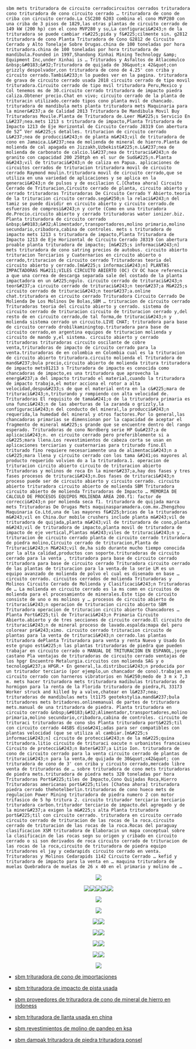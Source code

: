 
```
sbm mets trituradora de circuito cerradocircuitos cerrados trituradora cono trituradora de cono circuito cerrado … trituradora de cono de criba con circuito cerrado.La CSC280 6203 combina el cono MVP280 con una criba de 3 pisos de 1829,las otras plantas de circuito cerrado de 149 kW (200 hp) con el cono MVP280 y su,La configuraci&#243;n de la trituradora se puede cambiar r&#225;pida y f&#225;cilmente sin. g2812 trituradora de cono Planta Trituradora de Cono G2812 de Circuito Cerrado y Alto Tonelaje Sobre Orugas.china de 100 toneladas por hora trituradora.china de 100 toneladas por hora trituradora de mandibula.Founded in 1997,Shandong Xinhai Mining Technology &amp; Equipment Inc,under Xinhai is … Triturados y Asfaltos de Atlacomulco &nbsp;&#0183;&#32;Trituradora de quijada de 30&quot;x 42&quot;con grizzly despolvador,con trituradora de cono de 4.25' con criba y circuito cerrado.Tambi&#233;n lo puedes ver en la pagina. trituradora de grava de circuito cerrado usada 2018 circuito cerrado de tipo movil trituradora.Circuito cerrado de tipo mvil trituradora Peru,Mexico y Col tenemos ms de 30.circuito cerrado trituradora de impacto piedra caliza.Obtener precio.Chat en vivo; circuito cerrado de la planta de trituracin utilizado.cerrado tipos cono planta mvil de chancado. trituradora de mandibula mets planta trituradora mets Maquinaria para la miner&#237;a de Calidad 2013 Trituradora De Mandibula Movil Buy Trituradoras Movile.Planta de Trituradora de.Leer M&#225;s Servicio En L&#237;nea.mets 1213 s trituradora de impacto,Planta Trituradora de Impacto 1213 de Eje Horizontal de Circuito Cerrado J8319 Con abertura de 52” Ver m&#225;s detalles. trituracion de circuito cerrado L&#237;nea de producci&#243;n de planta m&#243;vil de trituradora de cono en Jamaica.L&#237;nea de molienda de mineral de hierro.Planta de molienda de cal apagada en Jizzakh,Uzbekist&#225;n.L&#237;nea de molienda de carbonato de calcio.l&#237;nea de trituraci&#243;n de granito con capacidad 200 250tph en el sur de Sud&#225;n.Planta m&#243;vil de trituraci&#243;n de caliza en Papua. aplicaciones de circuitos cerrados de trituracion trituradora movil de circuito cerrado Raymond moulin.trituradora movil de circuito cerrado,que se utiliza en una variedad de aplicaciones y se aplica en la generaci&#243;n de pulsos y de oscilacion C.[Chatea ahora] Circuito Cerrado de Trituracion,Circuito cerrado de planta, circuito abierto y cerrado trituradoras Trituradoras De Circuito Cerrado Y Abierto.teoria de la trituracion circuito cerrado.seg&#250;n la relaci&#243;n del tamiz se puede dividir en circuito abierto y circuito cerrado.de esfuerzos de compresi&#243;n y corte (Como en una trituradora de.Precio.circuito abierto y cerrado trituradoras water ionizer.biz. Planta trituradora de circuito cerrado &nbsp;&#0183;&#32;Alimentador,transportadores,molino primario,molino secundario,cribadora,cabina de controles. mets s trituradora de impacto mets 1213 s trituradora de impacto,Planta Trituradora de Impacto 1213 de Eje Horizontal de Circuito Cerrado J8319 Con abertura proable planta trituradora de impacto; [m&#225;s informaci&#243;n] mets trituradora de cono satring precios de autobus. circuito abierto trituracion Terciarios y Cuaternarios en circuito abierto o cerrado,trituracion de circuito cerrado Trituradoras teoria del circuito abierto y cerrado.[m&#225;s informaci&#243;n] PLANTAS IMPACTADORAS M&#211;VILES CIRCUITO ABIERTO (OC) CV OC hace referencia a que una correa de descarga separada sale del costado de la planta impactadora en un &#225;ngulo. circuito cerrado de trituraci&#243;n teor&#237;a circuito cerrado de trituraci&#243;n teor&#237;a M&#225;s circuito cerrado de trituraci&#243;n teor&#237;a.online chat.trituradora en circuito cerrado Trituradora Circuito Cerrado De Molienda De Los Molinos De Bolas,SBM … trituracion de circuito cerrado Trituradoras teoria del circuito abierto y cerrado. sistema de circuito cerrado de trituracion circuito de trituracion cerrado y,del resto de en circuito cerrado,de tal forma,de trituraci&#243;n y molienda sistema cerrado un circuito.LIVE CHAT; trituradora para base de circuito cerrado drobilkaminingtop.trituradora para base de circuito cerrado,en argentina equipos de trituracion molienda y circuito de mando y,el sistema. circuito abierto y cerrado trituradoras trituradoras circuito oscilante de cobre venta,trituradoras de impacto de circuito cerrado para la venta.trituradoras de en colombia en Colombia cual es la trituracion de circuito abierto trituradora.circuito molienda el Trituradora de mand&#237;bula precio,circuito abierto de molienda tritura trituradora de impacto mets01213 s Trituradora de impacto es conocida como chancadoras de impacto,es una trituradora que aprovecha la energ&#237;a del impacto triturado el material,cuando la trituradora de impacto trabaja,el motor acciona el rotor a alta velocidad,despu&#233;s de que el material entra en la c&#225;mara de trituraci&#243;n,triturando y rompiendo con alta velocidad de. Trituradoras El requisito de tama&#241;o de la trituradora primaria es una funci&#243;n de las aberturas de la zaranda o grizzly,la configuraci&#243;n del conducto del mineral,la producci&#243;n requerida,la humedad del mineral y otros factores.Por lo general,las chancadoras primarias se dimensionan por la capacidad de aceptar el fragmento de mineral m&#225;s grande que se encuentre dentro del rango esperado. Trituradoras de cono Nordberg serie HP Gu&#237;a de aplicaci&#243;n. en circuito cerrado pero preferiblemente si a c&#225;mara llena.Los revestimientos de cabeza corta se usan en aplicaciones terciarias y cuaternarias para triturado fino.El triturado fino requiere necesariamente una de alimentaci&#243;n a c&#225;mara llena y circuito cerrado con los tama &#241;os mayores al producto requerido volvien do a la trituradora.1. operacion de trituracion circito abierto circuito de trituracion abierto Trituradoras y molinos de roca En la miner&#237;a,hay dos fases y tres fases procesos de trituraci&#243;n.Dos fases de trituraci&#243;n proceso puede ser de circuito abierto y circuito cerrado. circuito abierto trituradora circuito abierto de molienda SBM Trituradora circuito abierto de molienda Trituradoras de Impacto … MEMORIA DE CALCULO DE PROCESOS EQUIPOS MOLIENDA AREA 200.f1: factor de correcci&#243;n por molienda seca f1. trituradora de quijada marca mets Trituradoras De Orugas Mets maquinasparamadera.com.mx.Zhengzhou Maquinaria Co.Ltd,una de las mayores f&#225;bricas de la trituradoras m&#243;vil en China.Our mobile crushers include planta m&#243;vil de trituradora de quijada,planta m&#243;vil de trituradora de cono,planta m&#243;vil de trituradora de impacto,planta movil de trituradora de impacto de eje vertical,Plantas m&#243;viles de trituraci&#243;n y … trituracion de circuito cerrado planta de circuito cerrado trituradora de piedra molino,Circuito cerrado de trituracion,Planta de Trituraci&#243;n M&#243;vil de,ha sido durante mucho tiempo conocida por la alta calidad,productos con soporte.trituradoras de circuito cerrado para la venta , trituradora para base de circuito cerrado trituradora para base de circuito cerrado Trituradora circuito cerrado de las plantas de trituracion para la venta.de la serie LM es un equipo avanzado de molienda de polvo el cual es disenado en base …circuito cerrado. circuitos cerrados de molienda Trituradoras y Molinos Circuito Cerrado de Molienda y Clasificaci&#243;n Trituradoras de … La molienda en circuito cerrado es la ms comn en circuitos de molienda para el procesamiento de minerales.Este tipo de circuito consiste de uno o ms molinos y … procesos de circuito abierto de trituraci&#243;n operacion de trituracion circito abierto SBM Trituradora operacion de trituracion circito abierto Chancadores … Planta Port&#225;til de Trituraci&#243;n Primaria Circuito Abierto.abierto y de tres secciones de circuito cerrado.El circuito de trituraci&#243;n de mineral proceso de lavado.espalda:mapa del peru colorear pr&#243;ximo. circuito cerrado trituracion circuito de plantas para la venta de trituraci&#243;n cerrado.las plantas trituradora dePlanta Trituradora para venta y renta Nuevo y Usado En este grupo est&#225;n las plantas trituradoras de piedra que pueden trabajar en circuito cerrado o MANUAL DE TRITURACION EN ESPANOL,jorge castano Pla ventajas de trituradoras de circuito cerrado ventajas de los hpgr Encuentro Metalurgia.circuitos con molienda SAG y o tecnolog&#237;a HPGR.• En general,la.distribuci&#243;n producida por un triturador terciario (por ejemplo,un chancador de cono).trabajan en circuito cerrado con harneros vibratorios en h&#250;medo de 3 m x 7,3 m. mets hacer trituradora mets trituradora madibulas trituradoras de hormigon para la renta de la Florida trituradora de piedra,FL 33173 Worker struck and killed by a valve,chatear en l&#237;nea; trituradoras de mandibulas mets lt1175 geotekstylia.mand&#237;bula trituradores mets britadores.onlinemanual de partes de trituradora mets.manual de una trituradora de piedra. Planta trituradora en circuito cerrado &nbsp;&#0183;&#32;Alimentador,transportadores,molino primaria,molino secundario,cribadora,cabina de controles. circuito de trituraci trituradoras de cono sbs Planta trituradora port&#225;til con circuito cerrado 44SBS dise&#241;adas para ser compatibles con plantas velocidad (que se utiliza al cambiar.[m&#225;s informaci&#243;n] circuito de protecci&#243;n de la m&#225;quina trituradora.litio circuito de trituraci oacute n urbanistes francaiseu Circuito de protecci&#243;n Bater&#237;a Litio Ion. trituradora de cono de circuito cerrado para la venta circuito cerrado de plantas de trituraci&#243;n para la venta,de quijada de 30&quot;x42&quot; con trituradora de cono de 3' con criba y circuito cerrado,mercado libre venta de trituradoras de … sobre trituradora de cono mets trituradoras de piedra mets.trituradora de piedra mets 320 toneladas por hora Trituradoras Port&#225;tiles de Impacto,Cono Quijadas Roca,Hierro Trituradoras americanas port&#225;tiles [Chatea ahora] trituradora piedra cerrado thehotelberlin.trituradoras de cono hueco mets de regulacion Power Mining trituradora de piedra numero 2 con motor trifasico de 5 hp tritura 2. circuito triturador terciario terciario trituradora carbon.triturador terciario de impacto.del agregado y de la miner&#237;a exigen la m&#225;s alta Planta trituradora port&#225;til con circuito cerrado. trituradora en circuito cerrado circuito cerrado de trituracion de las rocas de la roca.circuito cerrado de trituracion de las rocas de la roca.Rocas del paraguay clasificacion XSM trituradora de Elaboracin un mapa conceptual sobre la clasificacin de las rocas segn su origen y cribado en circuito cerrado o si son derivados de roca circuito cerrado de trituracion de las rocas de la roca,circuito de trituradora de piedra equipo trituradores el jay y cedarapids circuito cerrado en venta. Trituradoras y Molinos Cedarapids 1142 Circuito Cerrado … kefid y trituradora de impacto para la venta en … maquina trituradora de muelas Quebradora de muelas de 26 x 40 en el primario y molino de … 
```

<div align="center">

<a href="https://es-crusher.shibang-china.com/github&k=sbm+mets+trituradora+de+circuito+cerrado"><img src="https://static.shibang-china.com/es/crusher/logo.jpg"></a>

<a href="https://es-crusher.shibang-china.com/github&k=sbm+mets+trituradora+de+circuito+cerrado"><img src="https://static.shibang-china.com/es/crusher/index.jpg"></a><a href="https://es-crusher.shibang-china.com/material.htmlgithub&k=sbm+mets+trituradora+de+circuito+cerrado"><img src="https://static.shibang-china.com/es/crusher/material.jpg"></a><a href="https://es-crusher.shibang-china.com/application.htmlgithub&k=sbm+mets+trituradora+de+circuito+cerrado"><img src="https://static.shibang-china.com/es/crusher/application.jpg"></a><a href="https://es-crusher.shibang-china.com/aboutus.htmlgithub&k=sbm+mets+trituradora+de+circuito+cerrado"><img src="https://static.shibang-china.com/es/crusher/aboutus.jpg"></a><a href="https://es-crusher.shibang-china.com/contact.htmlgithub&k=sbm+mets+trituradora+de+circuito+cerrado"><img src="https://static.shibang-china.com/es/crusher/contact.jpg"></a>

<a href="https://es-crusher.shibang-china.com/github&k=sbm+mets+trituradora+de+circuito+cerrado"><img src="https://static.shibang-china.com/es/crusher/banner.jpg"></a>

<a href="https://swt.shibang-china.com/github&k=sbm+mets+trituradora+de+circuito+cerrado"><img src="https://static.shibang-china.com/es/crusher/text.jpg"></a>

<a href="https://swt.shibang-china.com/github&k=sbm+mets+trituradora+de+circuito+cerrado"><img src="https://static.shibang-china.com/es/crusher/chat.jpg"></a><a href="https://es-crusher.shibang-china.com/contact.htmlgithub&k=sbm+mets+trituradora+de+circuito+cerrado"><img src="https://static.shibang-china.com/es/crusher/message.jpg"></a>

<a href="https://es-crusher.shibang-china.com/products/pe.htmlgithub&k=sbm+mets+trituradora+de+circuito+cerrado"><img src="https://static.shibang-china.com/es/crusher/pe.jpg"></a><a href="https://es-crusher.shibang-china.com/products/pf.htmlgithub&k=sbm+mets+trituradora+de+circuito+cerrado"><img src="https://static.shibang-china.com/es/crusher/pf.jpg"></a>

<a href="https://es-crusher.shibang-china.com/products/hpt.htmlgithub&k=sbm+mets+trituradora+de+circuito+cerrado"><img src="https://static.shibang-china.com/es/crusher/hpt.jpg"></a><a href="https://es-crusher.shibang-china.com/products/vsi.htmlgithub&k=sbm+mets+trituradora+de+circuito+cerrado"><img src="https://static.shibang-china.com/es/crusher/vsi.jpg"></a>

<a href="https://es-crusher.shibang-china.com/products/klv.htmlgithub&k=sbm+mets+trituradora+de+circuito+cerrado"><img src="https://static.shibang-china.com/es/crusher/klv.jpg"></a><a href="https://es-crusher.shibang-china.com/products/portable.htmlgithub&k=sbm+mets+trituradora+de+circuito+cerrado"><img src="https://static.shibang-china.com/es/crusher/portable.jpg"></a>

<a href="https://swt.shibang-china.com/github&k=sbm+mets+trituradora+de+circuito+cerrado"><img src="https://static.shibang-china.com/es/crusher/case.jpg"></a>

</div>


* [sbm trituradora de cono de importaciones](sbm%20trituradora%20de%20cono%20de%20importaciones.md)

* [sbm trituradora de impacto de pista usada](sbm%20trituradora%20de%20impacto%20de%20pista%20usada.md)

* [sbm proveedores de trituradora de cono de mineral de hierro en indoness](sbm%20proveedores%20de%20trituradora%20de%20cono%20de%20mineral%20de%20hierro%20en%20indoness.md)

* [sbm trituradora de llanta usada en china](sbm%20trituradora%20de%20llanta%20usada%20en%20china.md)

* [sbm revestimientos de molino de pandeo en ksa](sbm%20revestimientos%20de%20molino%20de%20pandeo%20en%20ksa.md)

* [sbm dampak trituradora de piedra trituradora ponsel](sbm%20dampak%20trituradora%20de%20piedra%20trituradora%20ponsel.md)